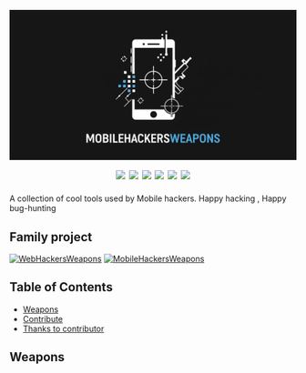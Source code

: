 <h1 align="center">
  <br>
  <a href="https://github.com/hahwul/MobileHackersWeapons"><img src="images/mhw.jpg" alt="MobileHackersWeapons Logo"></a>
  <br>
  <img src="https://img.shields.io/github/languages/top/hahwul/MobileHackersWeapons?style=flat">
  <img src="https://img.shields.io/github/last-commit/hahwul/MobileHackersWeapons?style=flat">
  <img src="https://img.shields.io/badge/PRs-welcome-cyan">
  <img src="https://github.com/hahwul/MobileHackersWeapons/workflows/Build/badge.svg">
  <img src="https://github.com/hahwul/MobileHackersWeapons/workflows/CodeQL/badge.svg">
  <a href="https://twitter.com/intent/follow?screen_name=hahwul"><img src="https://img.shields.io/twitter/follow/hahwul?style=flat&logo=twitter"></a>
</h1>
A collection of cool tools used by Mobile hackers. Happy hacking , Happy bug-hunting

## Family project
[![WebHackersWeapons](https://img.shields.io/github/stars/hahwul/WebHackersWeapons?label=WebHackersWeapons)](https://github.com/hahwul/WebHackersWeapons)
[![MobileHackersWeapons](https://img.shields.io/github/stars/hahwul/MobileHackersWeapons?label=MobileHackersWeapons)](https://github.com/hahwul/MobileHackersWeapons)

## Table of Contents
- [Weapons](#weapons)
- [Contribute](/CONTRIBUTING.md)
- [Thanks to contributor](#thanks-to-contributor)

## Weapons

